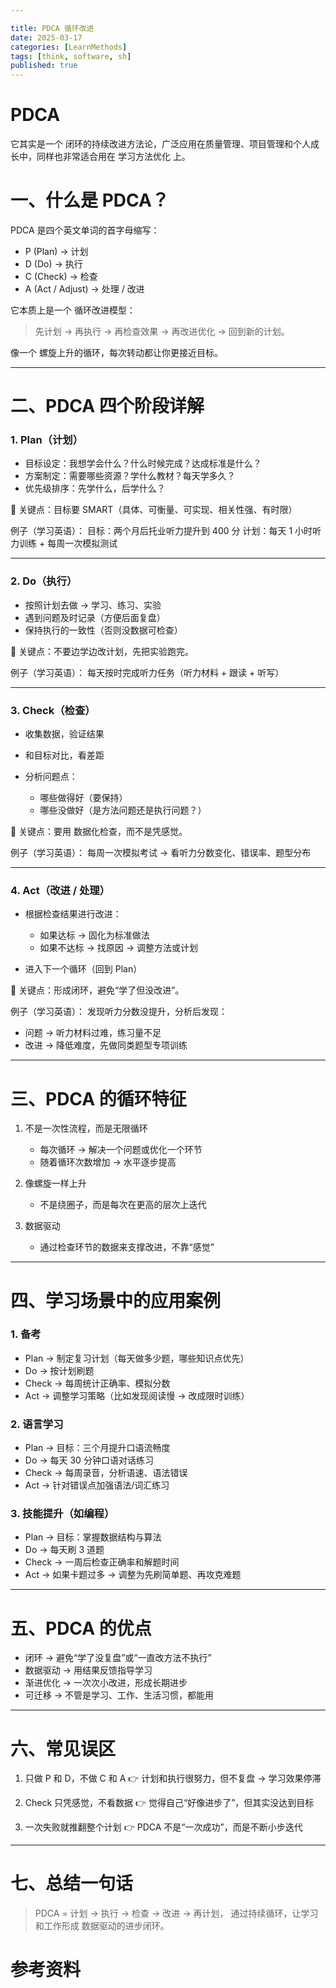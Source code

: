 ```yaml
---

title: PDCA 循环改进
date: 2025-03-17
categories: [LearnMethods]
tags: [think, software, sh]
published: true
---
```



# PDCA

它其实是一个 闭环的持续改进方法论，广泛应用在质量管理、项目管理和个人成长中，同样也非常适合用在 学习方法优化 上。

# 一、什么是 PDCA？

PDCA 是四个英文单词的首字母缩写：

* P (Plan) → 计划
* D (Do) → 执行
* C (Check) → 检查
* A (Act / Adjust) → 处理 / 改进

它本质上是一个 循环改进模型：

> 先计划 → 再执行 → 再检查效果 → 再改进优化 → 回到新的计划。

像一个 螺旋上升的循环，每次转动都让你更接近目标。

---

# 二、PDCA 四个阶段详解

### 1. Plan（计划）

* 目标设定：我想学会什么？什么时候完成？达成标准是什么？
* 方案制定：需要哪些资源？学什么教材？每天学多久？
* 优先级排序：先学什么，后学什么？

🔑 关键点：目标要 SMART（具体、可衡量、可实现、相关性强、有时限）

例子（学习英语）：
目标：两个月后托业听力提升到 400 分
计划：每天 1 小时听力训练 + 每周一次模拟测试

---

### 2. Do（执行）

* 按照计划去做 → 学习、练习、实验
* 遇到问题及时记录（方便后面复盘）
* 保持执行的一致性（否则没数据可检查）

🔑 关键点：不要边学边改计划，先把实验跑完。

例子（学习英语）：
每天按时完成听力任务（听力材料 + 跟读 + 听写）

---

### 3. Check（检查）

* 收集数据，验证结果
* 和目标对比，看差距
* 分析问题点：

  * 哪些做得好（要保持）
  * 哪些没做好（是方法问题还是执行问题？）

🔑 关键点：要用 数据化检查，而不是凭感觉。

例子（学习英语）：
每周一次模拟考试 → 看听力分数变化、错误率、题型分布

---

### 4. Act（改进 / 处理）

* 根据检查结果进行改进：

  * 如果达标 → 固化为标准做法
  * 如果不达标 → 找原因 → 调整方法或计划
* 进入下一个循环（回到 Plan）

🔑 关键点：形成闭环，避免“学了但没改进”。

例子（学习英语）：
发现听力分数没提升，分析后发现：

* 问题 → 听力材料过难，练习量不足
* 改进 → 降低难度，先做同类题型专项训练

---

# 三、PDCA 的循环特征

1. 不是一次性流程，而是无限循环

   * 每次循环 → 解决一个问题或优化一个环节
   * 随着循环次数增加 → 水平逐步提高

2. 像螺旋一样上升

   * 不是绕圈子，而是每次在更高的层次上迭代

3. 数据驱动

   * 通过检查环节的数据来支撑改进，不靠“感觉”

---

# 四、学习场景中的应用案例

### 1. 备考

* Plan → 制定复习计划（每天做多少题，哪些知识点优先）
* Do → 按计划刷题
* Check → 每周统计正确率、模拟分数
* Act → 调整学习策略（比如发现阅读慢 → 改成限时训练）

### 2. 语言学习

* Plan → 目标：三个月提升口语流畅度
* Do → 每天 30 分钟口语对话练习
* Check → 每周录音，分析语速、语法错误
* Act → 针对错误点加强语法/词汇练习

### 3. 技能提升（如编程）

* Plan → 目标：掌握数据结构与算法
* Do → 每天刷 3 道题
* Check → 一周后检查正确率和解题时间
* Act → 如果卡题过多 → 调整为先刷简单题、再攻克难题

---

# 五、PDCA 的优点

* 闭环 → 避免“学了没复盘”或“一直改方法不执行”
* 数据驱动 → 用结果反馈指导学习
* 渐进优化 → 一次次小改进，形成长期进步
* 可迁移 → 不管是学习、工作、生活习惯，都能用

---

# 六、常见误区

1. 只做 P 和 D，不做 C 和 A
   👉 计划和执行很努力，但不复盘 → 学习效果停滞

2. Check 只凭感觉，不看数据
   👉 觉得自己“好像进步了”，但其实没达到目标

3. 一次失败就推翻整个计划
   👉 PDCA 不是“一次成功”，而是不断小步迭代

---

# 七、总结一句话

> PDCA = 计划 → 执行 → 检查 → 改进 → 再计划，
> 通过持续循环，让学习和工作形成 数据驱动的进步闭环。


# 参考资料


